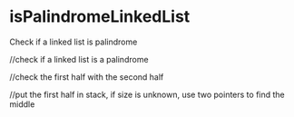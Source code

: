 # isPalindromeLinkedList
Check if a linked list is palindrome

//check if a linked list is a palindrome

//check the first half with the second half

//put the first half in stack, if size is unknown, use two pointers to find the middle
